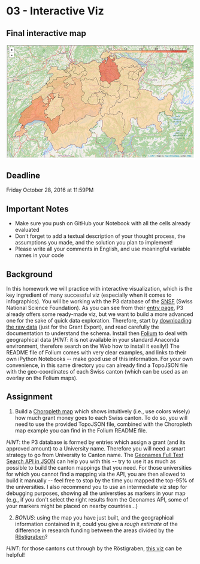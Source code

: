 # 03 - Interactive Viz

## Final interactive map

![The map of grant money goes to each Swiss canton.](map.png)


## Deadline
Friday October 28, 2016 at 11:59PM

## Important Notes
* Make sure you push on GitHub your Notebook with all the cells already evaluated
* Don't forget to add a textual description of your thought process, the assumptions you made, and the solution
you plan to implement!
* Please write all your comments in English, and use meaningful variable names in your code

## Background
In this homework we will practice with interactive visualization, which is the key ingredient of many successful viz (especially when it comes to infographics).
You will be working with the P3 database of the [SNSF](http://www.snf.ch/en/Pages/default.aspx) (Swiss National Science Foundation).
As you can see from their [entry page](http://p3.snf.ch/), P3 already offers some ready-made viz, but we want to build a more advanced one for the sake
of quick data exploration. Therefore, start by [downloading the raw data](http://p3.snf.ch/Pages/DataAndDocumentation.aspx) (just for the Grant Export), and read carefully
the documentation to understand the schema. Install then [Folium](https://github.com/python-visualization/folium) to deal with geographical data (*HINT*: it is not
available in your standard Anaconda environment, therefore search on the Web how to install it easily!) The README file of Folium comes with very clear examples, and links 
to their own iPython Notebooks -- make good use of this information. For your own convenience, in this same directory you can already find a TopoJSON file with the 
geo-coordinates of each Swiss canton (which can be used as an overlay on the Folium maps).


## Assignment
1. Build a [Choropleth map](https://en.wikipedia.org/wiki/Choropleth_map) which shows intuitively (i.e., use colors wisely) how much grant money goes to each Swiss canton.
To do so, you will need to use the provided TopoJSON file, combined with the Choropleth map example you can find in the Folium README file.

*HINT*: the P3 database is formed by entries which assign a grant (and its approved amount) to a University name. Therefore you will need a smart strategy to go from University
to Canton name. The [Geonames Full Text Search API in JSON](http://www.geonames.org/export/web-services.html) can help you with this -- try to use it as much as possible
to build the canton mappings that you need. For those universities for which you cannot find a mapping via the API, you are then allowed to build it manually -- feel free to stop 
by the time you mapped the top-95% of the universities. I also recommend you to use an intermediate viz step for debugging purposes, showing all the universties as markers in your map (e.g., if you don't select the right results from the Geonames API, some of your markers might be placed on nearby countries...)

2. *BONUS*: using the map you have just built, and the geographical information contained in it, could you give a *rough estimate* of the difference in research funding
between the areas divided by the [Röstigraben](https://en.wikipedia.org/wiki/R%C3%B6stigraben)?

*HINT*: for those cantons cut through by the Röstigraben, [this viz](http://p3.snf.ch/Default.aspx?id=allcharts) can be helpful!
